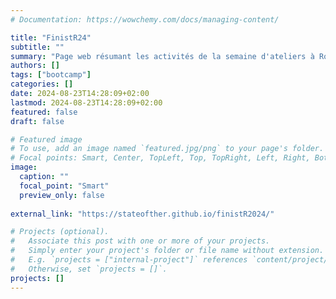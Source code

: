 ```yaml
---
# Documentation: https://wowchemy.com/docs/managing-content/

title: "FinistR24"
subtitle: ""
summary: "Page web résumant les activités de la semaine d'ateliers à Roscoff 2024"
authors: []
tags: ["bootcamp"]
categories: []
date: 2024-08-23T14:28:09+02:00
lastmod: 2024-08-23T14:28:09+02:00
featured: false
draft: false

# Featured image
# To use, add an image named `featured.jpg/png` to your page's folder.
# Focal points: Smart, Center, TopLeft, Top, TopRight, Left, Right, BottomLeft, Bottom, BottomRight.
image:
  caption: ""
  focal_point: "Smart"
  preview_only: false
  
external_link: "https://stateofther.github.io/finistR2024/"  

# Projects (optional).
#   Associate this post with one or more of your projects.
#   Simply enter your project's folder or file name without extension.
#   E.g. `projects = ["internal-project"]` references `content/project/deep-learning/index.md`.
#   Otherwise, set `projects = []`.
projects: []
---
```


